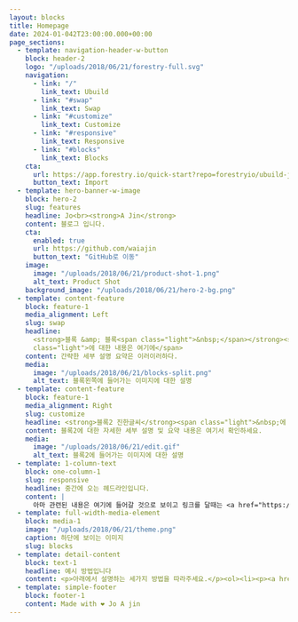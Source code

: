 ```yaml
---
layout: blocks
title: Homepage
date: 2024-01-042T23:00:00.000+00:00
page_sections:
  - template: navigation-header-w-button
    block: header-2
    logo: "/uploads/2018/06/21/forestry-full.svg"
    navigation:
      - link: "/"
        link_text: Ubuild
      - link: "#swap"
        link_text: Swap
      - link: "#customize"
        link_text: Customize
      - link: "#responsive"
        link_text: Responsive
      - link: "#blocks"
        link_text: Blocks
    cta:
      url: https://app.forestry.io/quick-start?repo=forestryio/ubuild-jekyll&provider=github&engine=jekyll
      button_text: Import
  - template: hero-banner-w-image
    block: hero-2
    slug: features
    headline: Jo<br><strong>A Jin</strong>
    content: 블로그 입니다.
    cta:
      enabled: true
      url: https://github.com/waiajin
      button_text: "GitHub로 이동"
    image:
      image: "/uploads/2018/06/21/product-shot-1.png"
      alt_text: Product Shot
    background_image: "/uploads/2018/06/21/hero-2-bg.png"
  - template: content-feature
    block: feature-1
    media_alignment: Left
    slug: swap
    headline:
      <strong>블록 &amp; 블록<span class="light">&nbsp;</span></strong><span
      class="light">에 대한 내용은 여기에</span>
    content: 간략한 세부 설명 요약은 이러이러하다.
    media:
      image: "/uploads/2018/06/21/blocks-split.png"
      alt_text: 블록왼쪽에 들어가는 이미지에 대한 설명
  - template: content-feature
    block: feature-1
    media_alignment: Right
    slug: customize
    headline: <strong>블록2 진한글씨</strong><span class="light">&nbsp;에 대해서 설명</span>
    content: 블록2에 대한 자세한 세부 설명 및 요약 내용은 여기서 확인하세요.
    media:
      image: "/uploads/2018/06/21/edit.gif"
      alt_text: 블록2에 들어가는 이미지에 대한 설명
  - template: 1-column-text
    block: one-column-1
    slug: responsive
    headline: 중간에 오는 헤드라인입니다.
    content: |
      아마 관련된 내용은 여기에 들어갈 것으로 보이고 링크를 달때는 <a href="https://forestry.io">이렇게</a> 코드를 이용해서 답니다.
  - template: full-width-media-element
    block: media-1
    image: "/uploads/2018/06/21/theme.png"
    caption: 하단에 보이는 이미지
    slug: blocks
  - template: detail-content
    block: text-1
    headline: 예시 방법입니다
    content: <p>아래에서 설명하는 세가지 방법을 따라주세요.</p><ol><li><p><a href="https://app.forestry.io/quick-start?repo=forestryio/ubuild-jekyll&provider=github&engine=jekyll">첫번째는 링크를 통해 확인합니다</a>.</p></li><li><p>두번째는 <a href="https://forestry.io/blog/ubuild-a-new-theme-for-static-sites-using-blocks/">링크</a>를 따라 이동합니다.</p></li><li><p>세번째는 이것입니다.</p></li></ol>
  - template: simple-footer
    block: footer-1
    content: Made with ❤︎ Jo A jin
---
```

